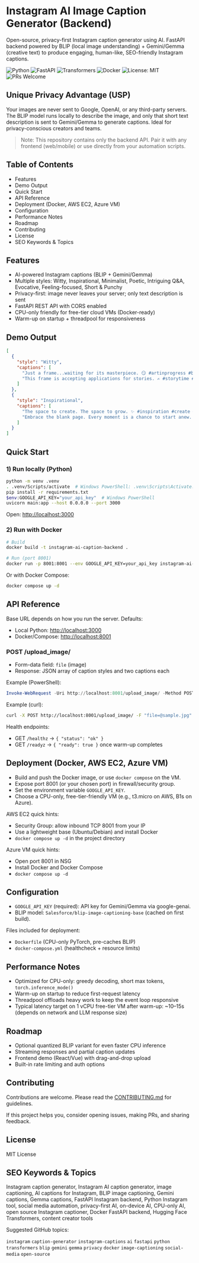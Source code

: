 # Instagram AI Image Caption Generator (Backend)

Open-source, privacy-first Instagram caption generator using AI. FastAPI backend powered by BLIP (local image understanding) + Gemini/Gemma (creative text) to produce engaging, human-like, SEO-friendly Instagram captions.

![Python](https://img.shields.io/badge/Python-3.10%2B-blue)
![FastAPI](https://img.shields.io/badge/FastAPI-Backend-success)
![Transformers](https://img.shields.io/badge/HuggingFace-Transformers-orange)
![Docker](https://img.shields.io/badge/Docker-Ready-informational)
![License: MIT](https://img.shields.io/badge/License-MIT-yellow)
![PRs Welcome](https://img.shields.io/badge/PRs-Welcome-brightgreen)


## Unique Privacy Advantage (USP)

Your images are never sent to Google, OpenAI, or any third-party servers. The BLIP model runs locally to describe the image, and only that short text description is sent to Gemini/Gemma to generate captions. Ideal for privacy-conscious creators and teams.

> Note: This repository contains only the backend API. Pair it with any frontend (web/mobile) or use directly from your automation scripts.


## Table of Contents

- Features
- Demo Output
- Quick Start
- API Reference
- Deployment (Docker, AWS EC2, Azure VM)
- Configuration
- Performance Notes
- Roadmap
- Contributing
- License
- SEO Keywords & Topics


## Features

- AI-powered Instagram captions (BLIP + Gemini/Gemma)
- Multiple styles: Witty, Inspirational, Minimalist, Poetic, Intriguing Q&A, Evocative, Feeling-focused, Short & Punchy
- Privacy-first: image never leaves your server; only text description is sent
- FastAPI REST API with CORS enabled
- CPU-only friendly for free-tier cloud VMs (Docker-ready)
- Warm-up on startup + threadpool for responsiveness


## Demo Output

```json
[
  {
    "style": "Witty",
    "captions": [
      "Just a frame...waiting for its masterpiece. 😏 #artinprogress #blankcanvas #photography",
      "This frame is accepting applications for stories. ✍️ #storytime #creative #blackandwhite"
    ]
  },
  {
    "style": "Inspirational",
    "captions": [
      "The space to create. The space to grow. ✨ #inspiration #create #photography",
      "Embrace the blank page. Every moment is a chance to start anew. #newbeginnings"
    ]
  }
]
```


## Quick Start

### 1) Run locally (Python)

```bash
python -m venv .venv
. .venv/Scripts/activate  # Windows PowerShell: .venv\Scripts\Activate.ps1
pip install -r requirements.txt
$env:GOOGLE_API_KEY="your_api_key"  # Windows PowerShell
uvicorn main:app --host 0.0.0.0 --port 3000
```

Open: <http://localhost:3000>


### 2) Run with Docker

```bash
# Build
docker build -t instagram-ai-caption-backend .

# Run (port 8001)
docker run -p 8001:8001 --env GOOGLE_API_KEY=your_api_key instagram-ai-caption-backend
```

Or with Docker Compose:

```bash
docker compose up -d
```


## API Reference

Base URL depends on how you run the server. Defaults:

- Local Python: <http://localhost:3000>
- Docker/Compose: <http://localhost:8001>

### POST /upload_image/

- Form-data field: `file` (image)
- Response: JSON array of caption styles and two captions each

Example (PowerShell):

```powershell
Invoke-WebRequest -Uri http://localhost:8001/upload_image/ -Method POST -InFile .\sample.jpg -ContentType "multipart/form-data"
```

Example (curl):

```bash
curl -X POST http://localhost:8001/upload_image/ -F "file=@sample.jpg"
```

Health endpoints:

- GET `/healthz` → `{ "status": "ok" }`
- GET `/readyz` → `{ "ready": true }` once warm-up completes


## Deployment (Docker, AWS EC2, Azure VM)

- Build and push the Docker image, or use `docker compose` on the VM.
- Expose port 8001 (or your chosen port) in firewall/security group.
- Set the environment variable `GOOGLE_API_KEY`.
- Choose a CPU-only, free-tier-friendly VM (e.g., t3.micro on AWS, B1s on Azure).

AWS EC2 quick hints:

- Security Group: allow inbound TCP 8001 from your IP
- Use a lightweight base (Ubuntu/Debian) and install Docker
- `docker compose up -d` in the project directory

Azure VM quick hints:

- Open port 8001 in NSG
- Install Docker and Docker Compose
- `docker compose up -d`


## Configuration

- `GOOGLE_API_KEY` (required): API key for Gemini/Gemma via google-genai.
- BLIP model: `Salesforce/blip-image-captioning-base` (cached on first build).

Files included for deployment:

- `Dockerfile` (CPU-only PyTorch, pre-caches BLIP)
- `docker-compose.yml` (healthcheck + resource limits)


## Performance Notes

- Optimized for CPU-only: greedy decoding, short max tokens, `torch.inference_mode()`
- Warm-up on startup to reduce first-request latency
- Threadpool offloads heavy work to keep the event loop responsive
- Typical latency target on 1 vCPU free-tier VM after warm-up: ~10–15s (depends on network and LLM response size)


## Roadmap

- Optional quantized BLIP variant for even faster CPU inference
- Streaming responses and partial caption updates
- Frontend demo (React/Vue) with drag-and-drop upload
- Built-in rate limiting and auth options


## Contributing

Contributions are welcome. Please read the [CONTRIBUTING.md](CONTRIBUTING.md) for guidelines.

If this project helps you, consider opening issues, making PRs, and sharing feedback.


## License

MIT License


## SEO Keywords & Topics

Instagram caption generator, Instagram AI caption generator, image captioning, AI captions for Instagram, BLIP image captioning, Gemini captions, Gemma captions, FastAPI Instagram backend, Python Instagram tool, social media automation, privacy-first AI, on-device AI, CPU-only AI, open source Instagram captioner, Docker FastAPI backend, Hugging Face Transformers, content creator tools

Suggested GitHub topics:

`instagram` `caption-generator` `instagram-captions` `ai` `fastapi` `python` `transformers` `blip` `gemini` `gemma` `privacy` `docker` `image-captioning` `social-media` `open-source`
